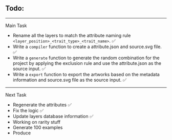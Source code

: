## Todo:
---
Main Task
* Rename all the layers to match the attribute naming rule `<layer_position>_<trait_type>_<trait_name>`. ✅
* Write a `compiler` function to create a attribute.json and source.svg file. ✅
* Write a `generate` function to generate the random combination for the project by applying the exclusion rule and use the attribute.json as the source input. ✅
* Write a `export` function to export the artworks based on the metadata information and source.svg file as the source input. ✅
---
Next Task
* Regenerate the attributes ✅
* Fix the logic ✅
* Update layers database information ✅
* Working on rarity stuff
* Generate 100 examples
* Produce